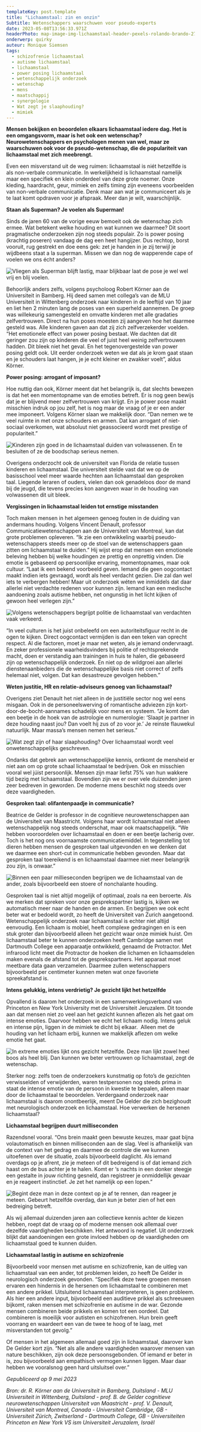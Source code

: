 ```yaml
---
templateKey: post.template
title: "Lichaamstaal: zin en onzin"
Subtitle: Wetenschappers waarschuwen voor pseudo-experts
date: 2023-05-08T13:56:33.971Z
headerPhoto: map-image-img-lichaamstaal-header-pexels-rolando-brando-2709563-jpg-bron-pexels-rolando-brando-onderschrift-lichaamstaal-header
onderwerp: quirky
auteur: Monique Siemsen
tags:
  - schizofrenie lichaamstaal
  - autisme lichaamstaal
  - lichaamstaal
  - power posing lichaamstaal
  - wetenschappelijk onderzoek
  - wetenschap
  - mens
  - maatschappij
  - synergologie
  - Wat zegt je slaaphouding?
  - mimiek
---
```

**Mensen bekijken en beoordelen elkaars lichaamstaal iedere dag. Het is een omgangsvorm, maar is het ook een wetenschap? Neurowetenschappers en psychologen menen van wel, maar ze waarschuwen ook voor de pseudo-wetenschap, die de populariteit van lichaamstaal met zich meebrengt.**

Even een misverstand uit de weg ruimen: lichaamstaal is niét hetzelfde is als non-verbale communicatie. In werkelijkheid is lichaamstaal namelijk maar een specifiek en klein onderdeel van deze grote noemer. Onze kleding, haardracht, geur, mimiek en zelfs timing zijn eveneens voorbeelden van non-verbale communicatie. Denk maar aan wat je communiceert als je te laat komt opdraven voor je afspraak. Meer dan je wilt, waarschijnlijk.

**Staan als Superman? Je voelen als Superman!**

Sinds de jaren 60 van de vorige eeuw bemoeit ook de wetenschap zich ermee. Wat betekent welke houding en wat kunnen we daarmee? Dit soort pragmatische onderzoeken zijn nog steeds populair. Zo is power posing (krachtig poseren) vandaag de dag een heet hangijzer. Dus rechtop, borst vooruit, rug gestrekt en doe eens gek: zet je handen in je zij terwijl je wijdbeens staat a la superman. Missen we dan nog de wapperende cape of voelen we ons écht anders? 

![Vliegen als Superman blijft lastig, maar blijkbaar laat de pose je wel wel vrij en blij voelen.](/img/lichaamstaal-man-vrouw-superman.jpg "Pixabay.com")

Behoorlijk anders zelfs, volgens psycholoog Robert Körner aan de Universiteit in Bamberg. Hij deed samen met collega’s van de MLU Universiteit in Wittenberg onderzoek naar kinderen in de leeftijd van 10 jaar en liet hen 2 minuten lang de poses van een superheld aannemen. De groep was willekeurig samengesteld en omvatte kinderen met alle gradaties zelfvertrouwen. Direct na hun poses moesten zij aangeven hoe het daarmee gesteld was. Alle kinderen gaven aan dat zij zich zelfverzekerder voelden. “Het emotionele effect van power posing bestaat. We dachten dat dit geringer zou zijn op kinderen die veel of juist heel weinig zelfvertrouwen hadden. Dit bleek niet het geval. En het tegenovergestelde van power posing geldt ook. Uit eerder onderzoek weten we dat als je krom gaat staan en je schouders laat hangen, je je echt kleiner en zwakker voelt”, aldus Körner.

**Power posing: arrogant of imposant?**

Hoe nuttig dan ook, Körner meent dat het belangrijk is, dat slechts bewezen is dat het een momentopname van de emoties betreft. Er is nog geen bewijs dat je er blijvend meer zelfvertrouwen van krijgt. En je power pose maakt misschien indruk op jou zelf, het is nog maar de vraag of je er een ander mee imponeert. Volgens Körner slaan we makkelijk door. “Dan nemen we te veel ruimte in met onze schouders en armen. Dat kan arrogant of niet-sociaal overkomen, wat absoluut niet geassocieerd wordt met prestige of populariteit.”

![Kinderen zijn goed in de lichaamstaal duiden van volwassenen. En te besluiten of ze de boodschap serieus nemen.](/img/lichaamstaal-vader-preekt-kind-pexels-kindel-media-8550834.jpg "Pexels: KIndel Media")

Overigens onderzocht ook de universiteit van Florida de relatie tussen kinderen en lichaamstaal. Die universiteit stelde vast dat we op de basisschool veel meer waarde hechten aan lichaamstaal dan gesproken taal. Liegende leraren of ouders, vielen dan ook genadeloos door de mand bij de jeugd, die tevens precies kon aangeven waar in de houding van volwassenen dit uit bleek.

**Vergissingen in lichaamstaal leiden tot ernstige misstanden**

Toch maken mensen in het algemeen genoeg fouten in de duiding van andermans houding. Volgens Vincent Denault, professor Communicatiewetenschappen aan de Universiteit van Montreal, kan dat grote problemen opleveren. “Ik zie een ontwikkeling waarbij pseudo-wetenschappers steeds meer op de stoel van de wetenschappers gaan zitten om lichaamstaal te duiden.” Hij wijst erop dat mensen een emotionele beleving hebben bij welke houdingen ze prettig en onprettig vinden. Die emotie is gebaseerd op persoonlijke ervaring, momentopnames, maar ook cultuur. “Laat ik een bekend voorbeeld geven. Iemand die geen oogcontact maakt indien iets gevraagd, wordt als heel verdacht gezien. Die zal dan wel iets te verbergen hebben! Maar uit onderzoek wéten we inmiddels dat daar allerlei niet verdachte redenen voor kunnen zijn. Iemand kan een medische aandoening zoals autisme hebben, net ongunstig in het licht kijken of gewoon heel verlegen zijn.”

![Volgens wetenschappers begrijpt politie de lichaamstaal van verdachten vaak verkeerd.](/img/lichaamstaal-justitie-pexels-cottonbro-studio-8382584.jpg "Pexels: Cottonbro Studio")

“In veel culturen is het juist onbeleefd om een autoriteitsfiguur recht in de ogen te kijken. Direct oogcontact vermijden is dan een teken van oprecht respect. Al die factoren, moet je maar net weten, als je iemand ondervraagt. En zeker professionele waarheidsvinders bij politie of rechtsprekende macht, doen er verstandig aan trainingen in huis te halen, die gebaseerd zijn op wetenschappelijk onderzoek. En niet op de wildgroei aan allerlei dienstenaanbieders die de wetenschappelijke basis niet correct of zelfs helemaal niet, volgen. Dat kan desastreuze gevolgen hebben.”

**Weten justitie, HR en relatie-adviseurs genoeg van lichaamstaal?**

Overigens ziet Denault het niet alleen in de justitiële sector nog wel eens misgaan. Ook in de personeelswerving of romantische adviezen zijn kort-door-de-bocht-aannames schadelijk voor mens en systeem. “Je komt dan een beetje in de hoek van de astrologie en numerologie: ‘Slaapt je partner in deze houding naast jou? Dan voelt hij zus of zo voor je.’ Je reinste flauwekul natuurlijk. Maar massa’s mensen nemen het serieus.” 

![Wat zegt zijn of haar slaaphouding? Over lichaamstaal wordt veel onwetenschappelijks geschreven.](/img/lichaamstaal-slaaphouding.jpg "Pixabay.com")

Ondanks dat gebrek aan wetenschappelijke kennis, ontkomt de mensheid er niet aan om op grote schaal lichaamstaal te bedrijven. Ook en misschien vooral wel júist persoonlijk. Mensen zijn maar liefst 75% van hun wakkere tijd bezig met lichaamstaal. Bovendien zijn we er over vele duizenden jaren zeer bedreven in geworden. De moderne mens beschikt nog steeds over deze vaardigheden. 

**Gesproken taal: olifantenpaadje in communicatie?**

Beatrice de Gelder is professor in de cognitieve neurowetenschappen aan de Universiteit van Maastricht. Volgens haar wordt lichaamstaal niet alleen wetenschappelijk nog steeds onderschat, maar ook maatschappelijk. “We hebben vooroordelen over lichaamstaal en doen er een beetje lacherig over. Toch is het nog ons voornaamste communicatiemiddel. In tegenstelling tot dieren hebben mensen de gesproken taal uitgevonden en we denken dat we daarmee een short-cut in communicatie hebben gevonden. Maar dat gesproken taal toereikend is en lichaamstaal daarmee niet meer belangrijk zou zijn, is onwaar.”

![Binnen een paar millieseconden begrijpen we de lichaamstaal van de ander, zoals bijvoorbeeld een stoere of nonchalante houding.](/img/lichaamstaal-nonchalante-man-rookt.jpg "Pixabay.com")

Gesproken taal is niet altijd mogelijk of optimaal, zoals na een beroerte. Als we merken dat spreken voor onze gesprekspartner lastig is, kijken we automatisch meer naar de handen en de armen. En begrijpen we ook echt beter wat er bedoeld wordt, zo heeft de Universiteit van Zurich aangetoond. Wetenschappelijk onderzoek naar lichaamstaal is echter niet altijd eenvoudig. Een lichaam is mobiel, heeft complexe gedragingen en is een stuk groter dan bijvoorbeeld alleen het gezicht waar onze mimiek huist. Om lichaamstaal beter te kunnen onderzoeken heeft Cambridge samen met Dartmouth College een apparaatje ontwikkeld, genaamd de Protractor. Met infrarood licht meet die Protractor de hoeken die lichamen en lichaamsdelen maken evenals de afstand tot de gesprekspartners. Het apparaat moet meetbare data gaan verzamelen. Daarmee zullen wetenschappers bijvoorbeeld per centimeter kunnen meten wat onze favoriete spreekafstand is. 

**Intens gelukkig, intens verdrietig? Je gezicht lijkt het hetzelfde**

Opvallend is daarom het onderzoek in een samenwerkingsverband van Princeton en New York University met de Universiteit Jeruzalem. Dit toonde aan dat mensen niet zo veel aan het gezicht kunnen aflezen als het gaat om intense emoties. Daarvoor hebben we echt het lichaam nodig. Intens geluk en intense pijn, liggen in de mimiek te dicht bij elkaar.  Alleen met de houding van het lichaam erbij, kunnen we makkelijk aflezen om welke emotie het gaat. 

![In extreme emoties lijkt ons gezicht hetzelfde. Deze man lijkt zowel heel boos als heel blij. Dan kunnen we beter vertrouwen op lichaamstaal, zegt de wetenschap.](/img/lichaamstaal-blij-boos.jpg "Pixabay.com")

Sterker nog: zelfs toen de onderzoekers kunstmatig op foto’s de gezichten verwisselden of verwijderden, waren testpersonen nog steeds prima in staat de intense emotie van de persoon in kwestie te bepalen, alleen maar door de lichaamstaal te beoordelen. Verdergaand onderzoek naar lichaamstaal is daarom onontbeerlijk, meent De Gelder die zich bezighoudt met neurologisch onderzoek en lichaamstaal. Hoe verwerken de hersenen lichaamstaal?

**Lichaamstaal begrijpen duurt milliseconden**

Razendsnel vooral. “Ons brein maakt geen bewuste keuzes, maar gaat bijna volautomatisch en binnen milliseconden aan de slag. Veel is afhankelijk van de context van het gedrag en daarmee de controle die we kunnen uitoefenen over de situatie, zoals bijvoorbeeld daglicht. Als iemand overdags op je afrent, zie je meteen of dit bedreigend is of dat iemand zich haast om de bus achter je te halen. Komt er ‘s nachts in een donker steegje een gestalte in jouw richting gesneld, dan registreer je onmiddellijk gevaar en je reageert instinctief. Je zet het namelijk op een lopen.”

![Begint deze man in deze context op je af te rennen, dan reageer je meteen. Gebeurt hetzelfde overdag, dan kun je beter zien of het een bedreiging betreft.](/img/lichaamstaal-donker-straatje.jpg "Pixabay.com")

Als wij allemaal duizenden jaren aan collectieve kennis achter de kiezen hebben, roept dat de vraag op of moderne mensen ook allemaal over dezelfde vaardigheden beschikken. Het antwoord is negatief. Uit onderzoek blijkt dat aandoeningen een grote invloed hebben op de vaardigheden om lichaamstaal goed te kunnen duiden.

**Lichaamstaal lastig in autisme en schizofrenie**

Bijvoorbeeld voor mensen met autisme en schizofrenie, kan de uitleg van lichaamstaal van een ander, tot problemen leiden, zo heeft De Gelder in neurologisch onderzoek gevonden. “Specifiek deze twee groepen mensen ervaren een hindernis in de hersenen om lichaamstaal te combineren met een andere prikkel. Uitsluitend lichaamstaal interpreteren, is geen probleem. Als hier een andere input, bijvoorbeeld een auditieve prikkel als schreeuwen bijkomt, raken mensen met schizofrenie en autisme in de war. Gezonde mensen combineren beide prikkels en komen tot een oordeel. Dat combineren is moeilijk voor autisten en schizofrenen. Hun brein geeft voorrang en waardeert een van de twee te hoog of te laag, met misverstanden tot gevolg.” 

Of mensen in het algemeen allemaal goed zijn in lichaamstaal, daarover kan De Gelder kort zijn. “Net als alle andere vaardigheden waarover mensen van nature beschikken, zijn ook deze persoonsgebonden. Of iemand er beter in is, zou bijvoorbeeld aan empathisch vermogen kunnen liggen. Maar daar hebben we vooralsnog geen hard uitsluitsel over.”

*Gepubliceerd op 9 mei 2023*

*Bron: dr. R. Körner aan de Universiteit in Bamberg, Duitsland - MLU Universiteit in Wittenberg, Duitsland - prof. B. de Gelder cognitieve neurowetenschappen Universiteit van Maastricht - prof. V. Denault, Universiteit van Montreal, Canada - Universiteit Cambridge, GB - Universiteit Zürich, Zwitserland - Dartmouth College, GB - Universiteiten Princeton en New York VS ism Universiteit Jeruzalem, Israël*